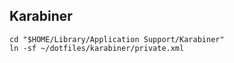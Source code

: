 Karabiner
---------
```Shell
cd "$HOME/Library/Application Support/Karabiner"
ln -sf ~/dotfiles/karabiner/private.xml
```
